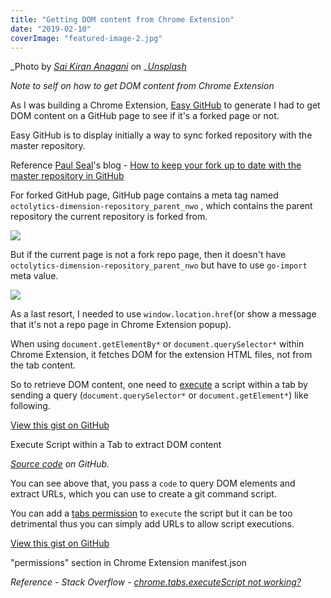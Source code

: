```yaml
---
title: "Getting DOM content from Chrome Extension"
date: "2019-02-10"
coverImage: "featured-image-2.jpg"
---
```


_Photo by _[_Sai Kiran Anagani_](https://unsplash.com/photos/5Ntkpxqt54Y?utm_source=unsplash&utm_medium=referral&utm_content=creditCopyText)_ on _[_Unsplash_](https://unsplash.com/search/photos/execute-code?utm_source=unsplash&utm_medium=referral&utm_content=creditCopyText)

_Note to self on how to get DOM content from Chrome Extension_

As I was building a Chrome Extension, [Easy GitHub](https://github.com/dance2die/easy-github) to generate I had to get DOM content on a GitHub page to see if it's a forked page or not.

Easy GitHub is to display initially a way to sync forked repository with the master repository.

Reference [Paul Seal](https://twitter.com/CodeSharePaul)'s blog - [How to keep your fork up to date with the master repository in GitHub](https://codeshare.co.uk/blog/how-to-keep-your-fork-up-to-date-with-the-master-repository-in-github/)

For forked GitHub page, GitHub page contains a meta tag named `octolytics-dimension-repository_parent_nwo` , which contains the parent repository the current repository is forked from.

![](https://www.slightedgecoder.com/wp-content/uploads/2019/02/octolytics-dimension-repository_parent_nwo.png)

But if the current page is not a fork repo page, then it doesn't have `octolytics-dimension-repository_parent_nwo` but have to use `go-import` meta value.

![](https://www.slightedgecoder.com/wp-content/uploads/2019/02/go-import.png)

As a last resort, I needed to use `window.location.href`(or show a message that it's not a repo page in Chrome Extension popup).

When using `document.getElementBy*` or `document.querySelector*` within Chrome Extension, it fetches DOM for the extension HTML files, not from the tab content.

So to retrieve DOM content, one need to [execute](https://developer.chrome.com/extensions/tabs#method-executeScript) a script within a tab by sending a query (`document.querySelector*` or `document.getElement*`) like following.

<script src="https://gist.github.com/dance2die/7c79a1e09b334da6d723bd07e2bb7682.js"></script>

<a href="https://gist.github.com/dance2die/7c79a1e09b334da6d723bd07e2bb7682">View this gist on GitHub</a>

Execute Script within a Tab to extract DOM content

[_Source code_](https://github.com/dance2die/easy-github/blob/master/src/page_action/popup.js#L50) _on GitHub._

You can see above that, you pass a `code` to query DOM elements and extract URLs, which you can use to create a git command script.

You can add a [tabs permission](https://developer.chrome.com/extensions/tabs) to `execute` the script but it can be too detrimental thus you can simply add URLs to allow script executions.

<script src="https://gist.github.com/dance2die/ff058d7fbc01103b1c3e8df4caae74dc.js"></script>

<a href="https://gist.github.com/dance2die/ff058d7fbc01103b1c3e8df4caae74dc">View this gist on GitHub</a>

"permissions" section in Chrome Extension manifest.json

_Reference - Stack Overflow -_ [_chrome.tabs.executeScript not working?_](https://stackoverflow.com/a/45601794/4035)
